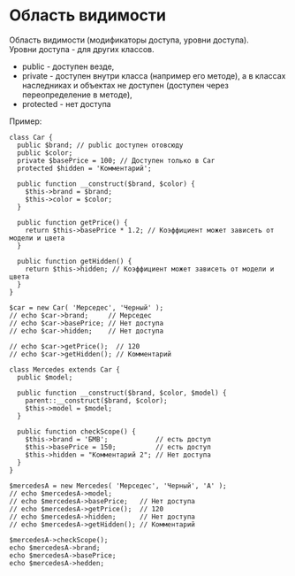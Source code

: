 # Область видимости
Область видимости (модификаторы доступа, уровни доступа).  
Уровни доступа - для других классов.

- public - доступен везде,
- private - доступен внутри класса (например его методе), а в классах наследниках и объектах не доступен (доступен через переопределение в методе),
- protected - нет доступа

Пример:

    class Car {
      public $brand; // public доступен отовсюду
      public $color;
      private $basePrice = 100; // Доступен только в Car
      protected $hidden = 'Комментарий';

      public function __construct($brand, $color) {
        $this->brand = $brand;
        $this->color = $color;
      }

      public function getPrice() {
        return $this->basePrice * 1.2; // Коэффициент может зависеть от модели и цвета
      }

      public function getHidden() {
        return $this->hidden; // Коэффициент может зависеть от модели и цвета
      }
    }

    $car = new Car( 'Мерседес', 'Черный' );
    // echo $car->brand;     // Мерседес
    // echo $car->basePrice; // Нет доступа
    // echo $car->hidden;    // Нет доступа

    // echo $car->getPrice();  // 120
    // echo $car->getHidden(); // Комментарий

    class Mercedes extends Car {
      public $model;

      public function __construct($brand, $color, $model) {
        parent::__construct($brand, $color);
        $this->model = $model;
      }

      public function checkScope() {
        $this->brand = 'БМВ';            // есть доступ
        $this->basePrice = 150;          // есть доступ
        $this->hidden = "Комментарий 2"; // Нет доступа 
      }
    }

    $mercedesA = new Mercedes( 'Мерседес', 'Черный', 'А' );
    // echo $mercedesA->model;
    // echo $mercedesA->basePrice;   // Нет доступа
    // echo $mercedesA->getPrice();  // 120
    // echo $mercedesA->hidden;      // Нет доступа
    // echo $mercedesA->getHidden(); // Комментарий

    $mercedesA->checkScope();
    echo $mercedesA->brand;
    echo $mercedesA->basePrice;
    echo $mercedesA->hedden;
